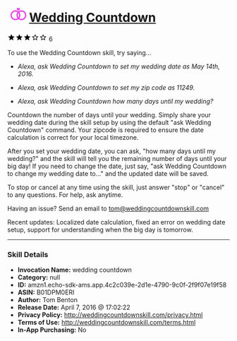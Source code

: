 # &nbsp;<img src="skill_icon" alt="Wedding Countdown icon" width="36"> [Wedding Countdown](http://alexa.amazon.com/#skills/amzn1.echo-sdk-ams.app.4c2c039e-2d1e-4790-9c0f-2f9f07e19f58)
![3 stars](../../images/ic_star_black_18dp_1x.png)![3 stars](../../images/ic_star_black_18dp_1x.png)![3 stars](../../images/ic_star_black_18dp_1x.png)![3 stars](../../images/ic_star_border_black_18dp_1x.png)![3 stars](../../images/ic_star_border_black_18dp_1x.png) 6

To use the Wedding Countdown skill, try saying...

* *Alexa, ask Wedding Countdown to set my wedding date as May 14th, 2016.*

* *Alexa, ask Wedding Countdown to set my zip code as 11249.*

* *Alexa, ask Wedding Countdown how many days until my wedding?*

Countdown the number of days until your wedding. Simply share your wedding date during the skill setup by using the default "ask Wedding Countdown" command. Your zipcode is required to ensure the date calculation is correct for your local timezone.

After you set your wedding date, you can ask, "how many days until my wedding?" and the skill will tell you the remaining number of days until your big day! If you need to change the date, just say, "ask Wedding Countdown to change my wedding date to..." and the updated date will be saved. 

To stop or cancel at any time using the skill, just answer "stop" or "cancel" to any questions. For help, ask anytime.

Having an issue? Send an email to tom@weddingcountdownskill.com

Recent updates: Localized date calculation, fixed an error on wedding date setup, support for understanding when the big day is tomorrow.

***

### Skill Details

* **Invocation Name:** wedding countdown
* **Category:** null
* **ID:** amzn1.echo-sdk-ams.app.4c2c039e-2d1e-4790-9c0f-2f9f07e19f58
* **ASIN:** B01DPM0ERI
* **Author:** Tom Benton
* **Release Date:** April 7, 2016 @ 17:02:22
* **Privacy Policy:** http://weddingcountdownskill.com/privacy.html
* **Terms of Use:** http://weddingcountdownskill.com/terms.html
* **In-App Purchasing:** No
